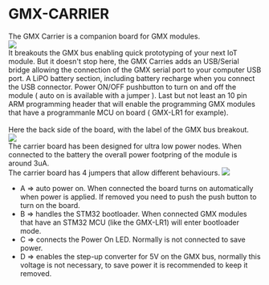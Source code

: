 # GMX-CARRIER
The GMX Carrier is a companion board for GMX modules.<br/>
<img src="/docs/carrier1.jpg"/>
<br/>
It breakouts the GMX bus enabling quick prototyping of your next IoT module. But it doesn't stop here, the GMX Carries adds an USB/Serial bridge allowing the connection of the GMX serial port to your computer USB port. A LiPO battery section, including battery recharge when you connect the USB connector. Power ON/OFF pushbutton to turn on and off the module ( auto on is available with a jumper ). Last but not least an 10 pin ARM programming header that will enable the programming GMX modules that have a programmanle MCU on board ( GMX-LR1 for example).
<br/>
<br/>
Here the back side of the board, with the label of the GMX bus breakout.<br/>
<img src="/docs/carrier_back.jpg"/>
<br/>
The carrier board has been designed for ultra low power nodes. When connected to the battery the overall power footpring of the module is around 3uA.
<br/>
The carrier board has 4 jumpers that allow different behaviours.
<img src="/docs/carrier1_label.jpg"/>
<br/>
* A => auto power on. When connected the board turns on automatically when power is applied. If removed you need to push the push button to turn on the board.
* B => handles the STM32 bootloader. When connected GMX modules that have an STM32 MCU  (like the GMX-LR1) will enter bootloader mode.
* C => connects the Power On LED. Normally is not connected to save power.
* D => enables the step-up converter for 5V on the GMX bus, normally this voltage is not necessary, to save power it is recommended to keep it removed.
